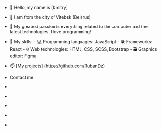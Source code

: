 - 👋 Hello, my name is [Dmitry]
- 👀 I am from the city of Vitebsk (Belarus)
- 🌱 My greatest passion is everything related to the computer and the latest technologies. I love programming!
- 💞️ My skills: 
                - 💻 Programming languages: JavaScript
                - 🛠 Frameworks: React
                - 🌐 Web technologies: HTML, CSS, SCSS, Bootstrap
                - 🗃 Graphics editor: Figma
- 📫 [My projects] (https://github.com/RubanDz)

- Contact me:
- []()
- []()
- []()
- []()
- []()

<!---
RubanDz/RubanDz is a ✨ special ✨ repository because its `README.md` (this file) appears on your GitHub profile.
You can click the Preview link to take a look at your changes.
--->
